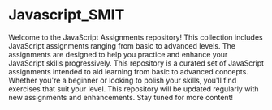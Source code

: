 ﻿# Javascript_SMIT
Welcome to the JavaScript Assignments repository! This collection includes JavaScript assignments ranging from basic to advanced levels. The assignments are designed to help you practice and enhance your JavaScript skills progressively. This repository is a curated set of JavaScript assignments intended to aid learning from basic to advanced concepts. Whether you're a beginner or looking to polish your skills, you'll find exercises that suit your level. This repository will be updated regularly with new assignments and enhancements. Stay tuned for more content!
